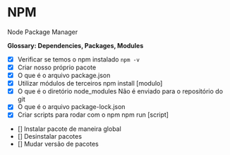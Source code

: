 # NPM

Node Package Manager

__Glossary: Dependencies, Packages, Modules__

- [x] Verificar se temos o npm instalado `npm -v`
- [x] Criar nosso próprio pacote
- [x] O que é o arquivo package.json
- [x] Utilizar módulos de terceiros
        npm install [modulo]
- [x] O que é o diretório node_modules
        Não é enviado para o repositório do git
- [x] O que é o arquivo package-lock.json
- [x] Criar scripts para rodar com o npm
        npm run [script]
- [] Instalar pacote de maneira global
- [] Desinstalar pacotes
- [] Mudar versão de pacotes